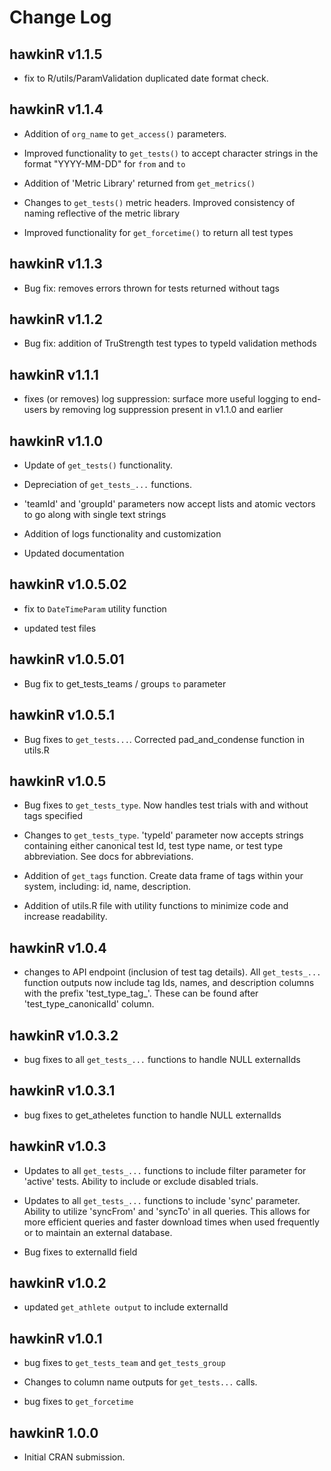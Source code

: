 # Change Log

## hawkinR v1.1.5

* fix to R/utils/ParamValidation duplicated date format check.

## hawkinR v1.1.4

* Addition of `org_name` to `get_access()` parameters.

* Improved functionality to `get_tests()` to accept character strings in the format "YYYY-MM-DD" for `from` and `to`

* Addition of 'Metric Library' returned from `get_metrics()` 

* Changes to `get_tests()` metric headers. Improved consistency of naming reflective of the metric library

* Improved functionality for `get_forcetime()` to return all test types

## hawkinR v1.1.3

* Bug fix: removes errors thrown for tests returned without tags

## hawkinR v1.1.2

* Bug fix: addition of TruStrength test types to typeId validation methods

## hawkinR v1.1.1

* fixes (or removes) log suppression:  surface more useful logging to end-users by removing log suppression present in v1.1.0 and earlier

## hawkinR v1.1.0

* Update of `get_tests()` functionality.

* Depreciation of `get_tests_...` functions.

* 'teamId' and 'groupId' parameters now accept lists and atomic vectors to go along with single text strings

* Addition of logs functionality and customization

* Updated documentation

## hawkinR v1.0.5.02

* fix to `DateTimeParam` utility function

* updated test files

## hawkinR v1.0.5.01

* Bug fix to get_tests_teams / groups `to` parameter

## hawkinR v1.0.5.1

* Bug fixes to `get_tests...`. Corrected pad_and_condense function in utils.R

## hawkinR v1.0.5

* Bug fixes to `get_tests_type`. Now handles test trials with and without tags specified

* Changes to `get_tests_type`. 'typeId' parameter now accepts strings containing either canonical test Id, test type name, or test type abbreviation.  See docs for abbreviations.

* Addition of `get_tags` function. Create data frame of tags within your system, including: id, name, description.

* Addition of utils.R file with utility functions to minimize code and increase readability.

## hawkinR v1.0.4

* changes to API endpoint (inclusion of test tag details). All `get_tests_...` function outputs now
include tag Ids, names, and description columns with the prefix 'test_type_tag_'. These can be
found after 'test_type_canonicalId' column.

## hawkinR v1.0.3.2

* bug fixes to all `get_tests_...` functions to handle NULL externalIds

## hawkinR v1.0.3.1

* bug fixes to get_atheletes function to handle NULL externalIds

## hawkinR v1.0.3

* Updates to all `get_tests_...` functions to include filter parameter for 'active' tests. Ability 
to include or exclude disabled trials.

* Updates to all `get_tests_...` functions to include 'sync' parameter. Ability 
to utilize 'syncFrom' and 'syncTo' in all queries. This allows for more efficient queries and 
faster download times when used frequently or to maintain an external database.

* Bug fixes to externalId field

## hawkinR v1.0.2

* updated `get_athlete output` to include externalId

## hawkinR v1.0.1

* bug fixes to `get_tests_team` and `get_tests_group`

* Changes to column name outputs for `get_tests...` calls.

* bug fixes to `get_forcetime`

## hawkinR 1.0.0

* Initial CRAN submission.
